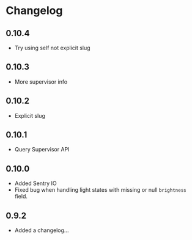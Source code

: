 # Changelog

## 0.10.4

- Try using self not explicit slug

## 0.10.3

- More supervisor info

## 0.10.2

- Explicit slug

## 0.10.1

- Query Supervisor API

## 0.10.0

- Added Sentry IO
- Fixed bug when handling light states with missing or null `brightness` field.

## 0.9.2

- Added a changelog...